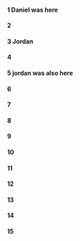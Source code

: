 #### 1 Daniel was here
#### 2
#### 3 Jordan
#### 4
#### 5 jordan was also here
#### 6
#### 7
#### 8
#### 9
#### 10
#### 11
#### 12
#### 13
#### 14
#### 15